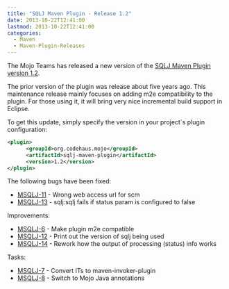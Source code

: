 ```yaml
---
title: "SQLJ Maven Plugin - Release 1.2"
date: 2013-10-22T12:41:00
lastmod: 2013-10-22T12:41:00
categories:
  - Maven
  - Maven-Plugin-Releases
---
```


The Mojo Teams has released a new version of the [SQLJ Maven Plugin version 1.2](http://mojo.codehaus.org/sqlj-maven-plugin).

The prior version of the plugin was release about five years ago. This maintenance release mainly focuses on adding m2e 
compatibility to the plugin. For those using it, it will bring very nice incremental build support in Eclipse.

<!-- more -->

To get this update, simply specify the version in your project`s plugin configuration:

```xml
<plugin>
      <groupId>org.codehaus.mojo</groupId>
      <artifactId>sqlj-maven-plugin</artifactId>
      <version>1.2</version>
</plugin>
```

The following bugs have been fixed:

 * [MSQLJ-11](https://issues.apache.org/jira/browse/MSQLJ-11) - Wrong web access url for scm
 * [MSQLJ-13](https://issues.apache.org/jira/browse/MSQLJ-13) - sqlj:sqlj fails if status param is configured to false 

Improvements:

 * [MSQLJ-6](https://issues.apache.org/jira/browse/MSQLJ-6) - Make plugin m2e compatible 
 * [MSQLJ-12](https://issues.apache.org/jira/browse/MSQLJ-12) - Print out the version of sqlj being used 
 * [MSQLJ-14](https://issues.apache.org/jira/browse/MSQLJ-14) - Rework how the output of processing (status) info works 

Tasks:

 * [MSQLJ-7](https://issues.apache.org/jira/browse/MSQLJ-7) - Convert ITs to maven-invoker-plugin 
 * [MSQLJ-8](https://issues.apache.org/jira/browse/MSQLJ-8) - Switch to Mojo Java annotations 

